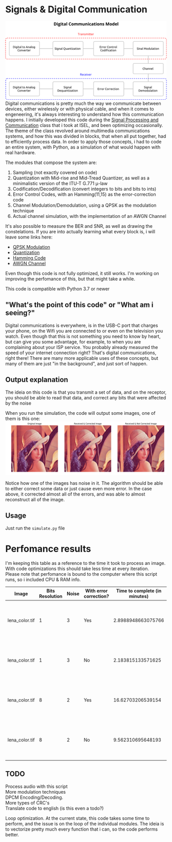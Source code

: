 # Signals & Digital Communication
![Signals & Digital Communication blocks](docs/diagram.png)
Digital communications is pretty much the way we communicate between devices, either wirelessly or with physical cable, and when it comes to engeneering, it's always interesting to understand how this communication happens. I initially developed this code during the [Signal Processing and Communication](https://www.isel.pt/en/subjects/signal-processing-and-communication-leim) class that i took at ISEL, and been optimizing occasionally. 
The theme of the class revolved around multimedia communications systems, and how this was divided in blocks, that when all put together, had to efficiently process data. In order to apply those concepts, i had to code an entire system, with Python, as a simulation of what would happen with real hardware.

The modules that compose the system are:

1. Sampling (not exactly covered on code)
2. Quantization with Mid-rise and Mid-Tread Quantizer, as well as a minimalistic version of the ITU-T G.771 μ-law
3. Codification/Decodification (convert integers to bits and bits to ints)
4. Error Control Codes, with an Hamming(11,15) as the error-correction code
5. Channel Modulation/Demodulation, using a QPSK as the modulation technique
6. Actual channel simulation, with the implementation of an AWGN Channel

It's also possible to measure the BER and SNR, as well as drawing the constelations.
If you are into actually learning what every block is, i will leave some links here:

 - [QPSK Modulation](https://www.gaussianwaves.com/2010/10/qpsk-modulation-and-demodulation-2/)
 - [Quantization](https://en.wikipedia.org/wiki/Quantization)
 - [Hamming Code](https://www.geeksforgeeks.org/hamming-code-in-computer-network/)
 - [AWGN Channel](https://en.wikipedia.org/wiki/Additive_white_Gaussian_noise)

Even though this code is not fully optimized, it still works. I'm working on improving the perfomance of this, but that might take a while.

This code is compatible with Python 3.7 or newer

## "What's the point of this code" or "What am i seeing?"
Digital communications is everywhere, is in the USB-C port that charges your phone, on the Wifi you are connected to or even on the television you watch. Even though that this is not something you need to know by heart, but can give you some advantage, for example, to when you are complaining about your ISP service. You probably already measured the speed of your internet connection right? That's digital communications, right there!
There are many more applicable uses of these concepts, but many of them are just "in the background", and just sort of happen.


## Output explanation
The ideia on this code is that you transmit a set of data, and on the receptor, you should be able to read that data, and correct any bits that were affected by the noise

When you run the simulation, the code will output some images, one of them is this one:
![Lena Output](docs/output1.jpg)

Notice how one of the images has noise in it. The algorithm should be able to either correct some data or just cause even more error.
In the case above, it corrected almost all of the errors, and was able to almost reconstruct all of the image.

## Usage
Just run the ``simulate.py`` file

# Perfomance results

I'm keeping this table as a reference to the time it took to process an image. With code optimizations this should take less time at every iteration.  
Please note that perfomance is bound to the computer where this script runs, so i included CPU & RAM info.

| Image          | Bits Resolution | Noise | With error correction? | Time to complete (in minutes) | CPU                             | RAM             | 
|----------------|-----------------|-------|------------------------|-------------------------------|---------------------------------|-----------------|
| lena_color.tif | 1               | 3     | Yes                    | 2.8988948663075766            | 2,7 GHz Dual-Core Intel Core i5 | 8 GB 1867 MHz DDR3
| lena_color.tif | 1               | 3     | No                     | 2.183815133571625             | 2,7 GHz Dual-Core Intel Core i5 | 8 GB 1867 MHz DDR3
| lena_color.tif | 8               | 2     | Yes                    | 16.62703206539154             | 2,7 GHz Dual-Core Intel Core i5 | 8 GB 1867 MHz DDR3
| lena_color.tif | 8               | 2     | No                     | 9.562310695648193             | 2,7 GHz Dual-Core Intel Core i5 | 8 GB 1867 MHz DDR3


## TODO

Process audio with this script  
More modulation techniques  
DPCM Encoding/Decoding.  
More types of CRC's   
Translate code to english (is this even a todo?)  

Loop optimization. At the current state, this code takes some time to perform, and the issue is on the loop of the individual modules. 
The ideia is to vectorize pretty much every function that i can, so the code performs better.  